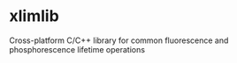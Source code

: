 # xlimlib
Cross-platform C/C++ library for common fluorescence and phosphorescence lifetime operations
